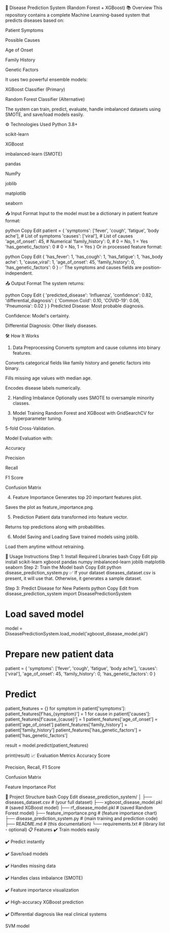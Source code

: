 🏥 Disease Prediction System (Random Forest + XGBoost)
📚 Overview
This repository contains a complete Machine Learning-based system that predicts diseases based on:

Patient Symptoms

Possible Causes

Age of Onset

Family History

Genetic Factors

It uses two powerful ensemble models:

XGBoost Classifier (Primary)

Random Forest Classifier (Alternative)

The system can train, predict, evaluate, handle imbalanced datasets using SMOTE, and save/load models easily.

⚙️ Technologies Used
Python 3.8+

scikit-learn

XGBoost

imbalanced-learn (SMOTE)

pandas

NumPy

joblib

matplotlib

seaborn

📥 Input Format
Input to the model must be a dictionary in patient feature format:

python
Copy
Edit
patient = {
    'symptoms': ['fever', 'cough', 'fatigue', 'body ache'],  # List of symptoms
    'causes': ['viral'],                                     # List of causes
    'age_of_onset': 45,                                      # Numerical
    'family_history': 0,                                     # 0 = No, 1 = Yes
    'has_genetic_factors': 0                                 # 0 = No, 1 = Yes
}
Or in processed feature format:

python
Copy
Edit
{
    'has_fever': 1,
    'has_cough': 1,
    'has_fatigue': 1,
    'has_body ache': 1,
    'cause_viral': 1,
    'age_of_onset': 45,
    'family_history': 0,
    'has_genetic_factors': 0
}
✅ The symptoms and causes fields are position-independent.

📤 Output Format
The system returns:

python
Copy
Edit
{
  'predicted_disease': 'Influenza',
  'confidence': 0.82,
  'differential_diagnosis': {
    'Common Cold': 0.10,
    'COVID-19': 0.06,
    'Pneumonia': 0.02
  }
}
Predicted Disease: Most probable diagnosis.

Confidence: Model's certainty.

Differential Diagnosis: Other likely diseases.

🛠️ How It Works
1. Data Preprocessing
Converts symptom and cause columns into binary features.

Converts categorical fields like family history and genetic factors into binary.

Fills missing age values with median age.

Encodes disease labels numerically.

2. Handling Imbalance
Optionally uses SMOTE to oversample minority classes.

3. Model Training
Random Forest and XGBoost with GridSearchCV for hyperparameter tuning.

5-fold Cross-Validation.

Model Evaluation with:

Accuracy

Precision

Recall

F1 Score

Confusion Matrix

4. Feature Importance
Generates top 20 important features plot.

Saves the plot as feature_importance.png.

5. Prediction
Patient data transformed into feature vector.

Returns top predictions along with probabilities.

6. Model Saving and Loading
Save trained models using joblib.

Load them anytime without retraining.

🚀 Usage Instructions
Step 1: Install Required Libraries
bash
Copy
Edit
pip install scikit-learn xgboost pandas numpy imbalanced-learn joblib matplotlib seaborn
Step 2: Train the Model
bash
Copy
Edit
python disease_prediction_system.py
✅ If your dataset diseases_dataset.csv is present, it will use that. Otherwise, it generates a sample dataset.

Step 3: Predict Disease for New Patients
python
Copy
Edit
from disease_prediction_system import DiseasePredictionSystem

# Load saved model
model = DiseasePredictionSystem.load_model('xgboost_disease_model.pkl')

# Prepare new patient data
patient = {
    'symptoms': ['fever', 'cough', 'fatigue', 'body ache'],
    'causes': ['viral'],
    'age_of_onset': 45,
    'family_history': 0,
    'has_genetic_factors': 0
}

# Predict
patient_features = {}
for symptom in patient['symptoms']:
    patient_features[f'has_{symptom}'] = 1
for cause in patient['causes']:
    patient_features[f'cause_{cause}'] = 1
patient_features['age_of_onset'] = patient['age_of_onset']
patient_features['family_history'] = patient['family_history']
patient_features['has_genetic_factors'] = patient['has_genetic_factors']

result = model.predict(patient_features)

print(result)
📈 Evaluation Metrics
Accuracy Score

Precision, Recall, F1 Score

Confusion Matrix

Feature Importance Plot

📁 Project Structure
bash
Copy
Edit
disease_prediction_system/
│
├── diseases_dataset.csv           # (your full dataset)
├── xgboost_disease_model.pkl       # (saved XGBoost model)
├── rf_disease_model.pkl            # (saved Random Forest model)
├── feature_importance.png          # (feature importance chart)
├── disease_prediction_system.py    # (main training and prediction code)
├── README.md                       # (this documentation)
└── requirements.txt                # (library list - optional)
📋 Features
✔️ Train models easily

✔️ Predict instantly

✔️ Save/load models

✔️ Handles missing data

✔️ Handles class imbalance (SMOTE)

✔️ Feature importance visualization

✔️ High-accuracy XGBoost prediction

✔️ Differential diagnosis like real clinical systems


SVM model
